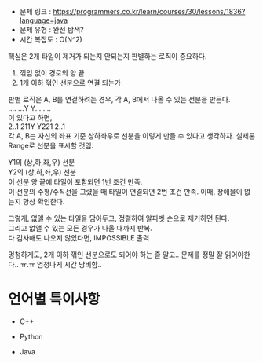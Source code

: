 * 문제 링크 : https://programmers.co.kr/learn/courses/30/lessons/1836?language=java
* 문제 유형 : 완전 탐색?
* 시간 복잡도 : O(N^2)

핵심은 2개 타일이 제거가 되는지 안되는지 판별하는 로직이 중요하다.  
1. 꺾임 없이 경로의 양 끝
2. 1개 이하 꺾인 선분으로 연결 되는가

판별 로직은 A, B를 연결하려는 경우, 각 A, B에서 나올 수 있는 선분을 만든다.  
....
...Y
Y...
....  
이 있다고 하면,  
2..1
211Y
Y221
2..1  
각 A, B는 자신의 좌표 기준 상하좌우로 선분을 이렇게 만들 수 있다고 생각하자. 실제론 Range로 선분을 표시할 것임.  

Y1의 (상,하,좌,우) 선분  
Y2의 (상,하,좌,우) 선분  
이 선분 양 끝에 타일이 포함되면 1번 조건 만족.  
이 선분의 수평/수직선을 그렸을 때 타일이 연결되면 2번 조건 만족.
이때, 장애물이 없는지 항상 확인한다.

그렇게, 없앨 수 있는 타일을 담아두고, 정렬하여 알파벳 순으로 제거하면 된다.  
그리고 없앨 수 있는 모든 경우가 나올 때까지 반복.  
다 검사해도 나오지 않았다면, IMPOSSIBLE 출력

멍청하게도, 2개 이하 꺾인 선분으로도 되어야 하는 줄 알고.. 문제를 정말 잘 읽어야한다.. ㅠ.ㅠ
엄청나게 시간 낭비함.. 


# 언어별 특이사항

- C++

- Python

- Java

